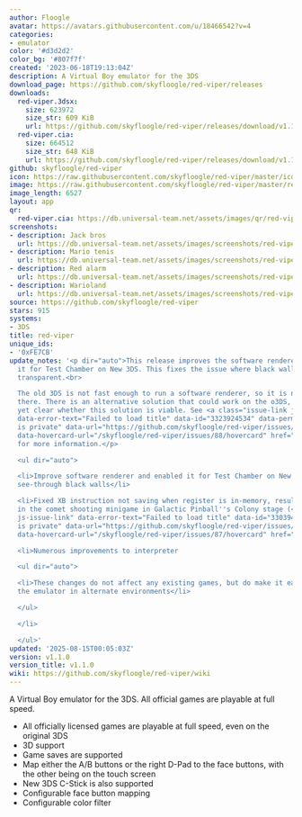 ```yaml
---
author: Floogle
avatar: https://avatars.githubusercontent.com/u/18466542?v=4
categories:
- emulator
color: '#d3d2d2'
color_bg: '#807f7f'
created: '2023-06-18T19:13:04Z'
description: A Virtual Boy emulator for the 3DS
download_page: https://github.com/skyfloogle/red-viper/releases
downloads:
  red-viper.3dsx:
    size: 623972
    size_str: 609 KiB
    url: https://github.com/skyfloogle/red-viper/releases/download/v1.1.0/red-viper.3dsx
  red-viper.cia:
    size: 664512
    size_str: 648 KiB
    url: https://github.com/skyfloogle/red-viper/releases/download/v1.1.0/red-viper.cia
github: skyfloogle/red-viper
icon: https://raw.githubusercontent.com/skyfloogle/red-viper/master/icon.png
image: https://raw.githubusercontent.com/skyfloogle/red-viper/master/resources/banner.png
image_length: 6527
layout: app
qr:
  red-viper.cia: https://db.universal-team.net/assets/images/qr/red-viper-cia.png
screenshots:
- description: Jack bros
  url: https://db.universal-team.net/assets/images/screenshots/red-viper/jack-bros.png
- description: Mario tenis
  url: https://db.universal-team.net/assets/images/screenshots/red-viper/mario-tenis.png
- description: Red alarm
  url: https://db.universal-team.net/assets/images/screenshots/red-viper/red-alarm.png
- description: Warioland
  url: https://db.universal-team.net/assets/images/screenshots/red-viper/warioland.png
source: https://github.com/skyfloogle/red-viper
stars: 915
systems:
- 3DS
title: red-viper
unique_ids:
- '0xFE7CB'
update_notes: '<p dir="auto">This release improves the software renderer and enables
  it for Test Chamber on New 3DS. This fixes the issue where black walls may appear
  transparent.<br>

  The old 3DS is not fast enough to run a software renderer, so it is not enabled
  there. There is an alternative solution that could work on the o3DS, but it is not
  yet clear whether this solution is viable. See <a class="issue-link js-issue-link"
  data-error-text="Failed to load title" data-id="3323924534" data-permission-text="Title
  is private" data-url="https://github.com/skyfloogle/red-viper/issues/88" data-hovercard-type="issue"
  data-hovercard-url="/skyfloogle/red-viper/issues/88/hovercard" href="https://github.com/skyfloogle/red-viper/issues/88">#88</a>
  for more information.</p>

  <ul dir="auto">

  <li>Improve software renderer and enabled it for Test Chamber on New 3DS, fixing
  see-through black walls</li>

  <li>Fixed XB instruction not saving when register is in-memory, resulting in crashes
  in the comet shooting minigame in Galactic Pinball''s Colony stage (<a class="issue-link
  js-issue-link" data-error-text="Failed to load title" data-id="3303941971" data-permission-text="Title
  is private" data-url="https://github.com/skyfloogle/red-viper/issues/87" data-hovercard-type="issue"
  data-hovercard-url="/skyfloogle/red-viper/issues/87/hovercard" href="https://github.com/skyfloogle/red-viper/issues/87">#87</a>)</li>

  <li>Numerous improvements to interpreter

  <ul dir="auto">

  <li>These changes do not affect any existing games, but do make it easier to test
  the emulator in alternate environments</li>

  </ul>

  </li>

  </ul>'
updated: '2025-08-15T00:05:03Z'
version: v1.1.0
version_title: v1.1.0
wiki: https://github.com/skyfloogle/red-viper/wiki
---
```

A Virtual Boy emulator for the 3DS. All official games are playable at full speed.
* All officially licensed games are playable at full speed, even on the original 3DS
* 3D support
* Game saves are supported
* Map either the A/B buttons or the right D-Pad to the face buttons, with the other being on the touch screen
* New 3DS C-Stick is also supported
* Configurable face button mapping
* Configurable color filter